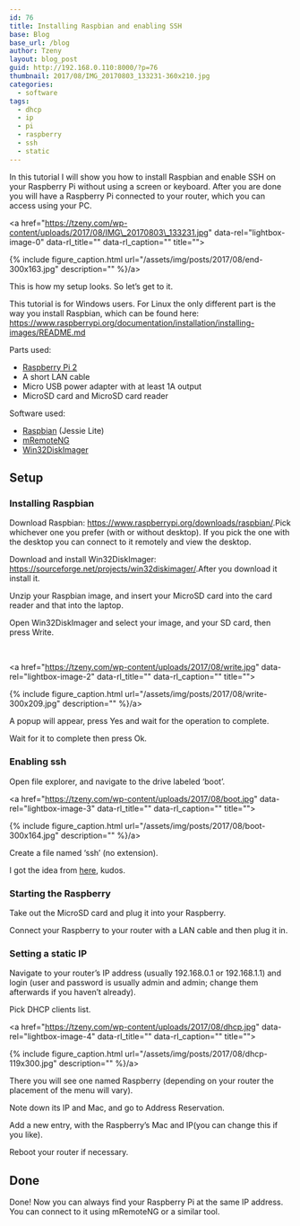 ```yaml
---
id: 76
title: Installing Raspbian and enabling SSH
base: Blog
base_url: /blog
author: Tzeny
layout: blog_post
guid: http://192.168.0.110:8000/?p=76
thumbnail: 2017/08/IMG_20170803_133231-360x210.jpg
categories:
  - software
tags:
  - dhcp
  - ip
  - pi
  - raspberry
  - ssh
  - static
---
```

In this tutorial I will show you how to install Raspbian and enable SSH on your Raspberry Pi without using a screen or keyboard. After you are done you will have a Raspberry Pi connected to your router, which you can access using your PC.

<a href="https://tzeny.com/wp-content/uploads/2017/08/IMG\_20170803\_133231.jpg" data-rel="lightbox-image-0" data-rl\_title="" data-rl\_caption="" title="">

{% include figure_caption.html url="/assets/img/posts/2017/08/end-300x163.jpg" description="" %}/a>

This is how my setup looks. So let’s get to it.

This tutorial is for Windows users. For Linux the only different part is the way you install Raspbian, which can be found here: <https://www.raspberrypi.org/documentation/installation/installing-images/README.md>

Parts used:

  *  [Raspberry Pi 2](https://www.raspberrypi.org/products/raspberry-pi-2-model-b/)
  * A short LAN cable
  * Micro USB power adapter with at least 1A output
  * MicroSD card and MicroSD card reader

Software used:

  * [Raspbian](https://www.raspberrypi.org/downloads/) (Jessie Lite)
  * [mRemoteNG](https://mremoteng.org/)
  * [Win32DiskImager](https://sourceforge.net/projects/win32diskimager/)

## Setup

### Installing Raspbian

Download Raspbian: <https://www.raspberrypi.org/downloads/raspbian/>.Pick whichever one you prefer (with or without desktop). If you pick the one with the desktop you can connect to it remotely and view the desktop.

Download and install Win32DiskImager: <https://sourceforge.net/projects/win32diskimager/>.After you download it install it.

Unzip your Raspbian image, and insert your MicroSD card into the card reader and that into the laptop.

Open Win32DiskImager and select your image, and your SD card, then press Write.

 

<a href="https://tzeny.com/wp-content/uploads/2017/08/write.jpg" data-rel="lightbox-image-2" data-rl\_title="" data-rl\_caption="" title="">

{% include figure_caption.html url="/assets/img/posts/2017/08/write-300x209.jpg" description="" %}/a>

A popup will appear, press Yes and wait for the operation to complete.

Wait for it to complete then press Ok.

### Enabling ssh

Open file explorer, and navigate to the drive labeled ‘boot’.

<a href="https://tzeny.com/wp-content/uploads/2017/08/boot.jpg" data-rel="lightbox-image-3" data-rl\_title="" data-rl\_caption="" title="">

{% include figure_caption.html url="/assets/img/posts/2017/08/boot-300x164.jpg" description="" %}/a>

Create a file named ‘ssh’ (no extension).

I got the idea from [here](https://hackernoon.com/raspberry-pi-headless-install-462ccabd75d0), kudos.

### Starting the Raspberry

Take out the MicroSD card and plug it into your Raspberry.

Connect your Raspberry to your router with a LAN cable and then plug it in.

### Setting a static IP

Navigate to your router’s IP address (usually 192.168.0.1 or 192.168.1.1) and login (user and password is usually admin and admin; change them afterwards if you haven’t already).

Pick DHCP clients list.

<a href="https://tzeny.com/wp-content/uploads/2017/08/dhcp.jpg" data-rel="lightbox-image-4" data-rl\_title="" data-rl\_caption="" title="">

{% include figure_caption.html url="/assets/img/posts/2017/08/dhcp-119x300.jpg" description="" %}/a>

There you will see one named Raspberry (depending on your router the placement of the menu will vary).

Note down its IP and Mac, and go to Address Reservation.

Add a new entry, with the Raspberry’s Mac and IP(you can change this if you like).

Reboot your router if necessary.

## Done

Done! Now you can always find your Raspberry Pi at the same IP address. You can connect to it using mRemoteNG or a similar tool.

